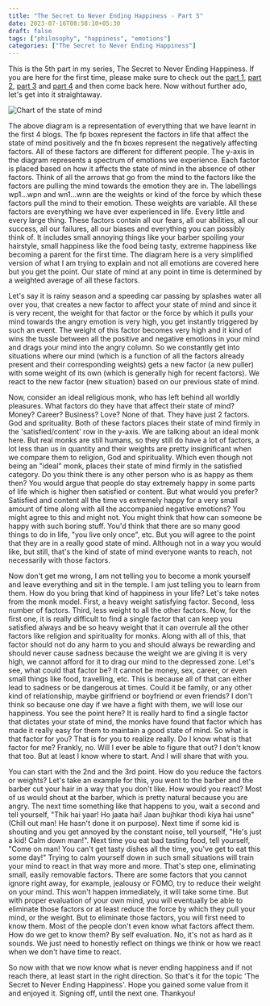 ```yaml
---
title: "The Secret to Never Ending Happiness - Part 5"
date: 2023-07-16T08:58:10+05:30
draft: false
tags: ["philosophy", "happiness", "emotions"]
categories: ["The Secret to Never Ending Happiness"]
---
```


This is the 5th part in my series, The Secret to Never Ending Happiness. If you are here for the first time, please make sure to check out the [part 1](/posts/the-secret-to-never-ending-happiness-1), [part 2](/posts/the-secret-to-never-ending-happiness-2), [part 3](/posts/the-secret-to-never-ending-happiness-3) and [part 4](/posts/the-secret-to-never-ending-happiness-4) and then come back here. Now without further ado, let's get into it straightaway.  

![Chart of the state of mind](/images/state-of-mind-factors-chart.png)  
  
The above diagram is a representation of everything that we have learnt in the first 4 blogs. The fp boxes represent the factors in life that affect the state of mind positively and the fn boxes represent the negatively affecting factors. All of these factors are different for different people. The y-axis in the diagram represents a spectrum of emotions we experience. Each factor is placed based on how it affects the state of mind in the absence of other factors. Think of all the arrows that go from the mind to the factors like the factors are pulling the mind towards the emotion they are in. The labellings wp1...wpn and wn1...wnn are the weights or kind of the force by which these factors pull the mind to their emotion. These weights are variable. All these factors are everything we have ever experienced in life. Every little and every large thing. These factors contain all our fears, all our abilities, all our success, all our failures, all our biases and everything you can possibly think of. It includes small annoying things like your barber spoiling your hairstyle, small happiness like the food being tasty, extreme happiness like becoming a parent for the first time. The diagram here is a very simplified version of what I am trying to explain and not all emotions are covered here but you get the point. Our state of mind at any point in time is determined by a weighted average of all these factors.  
  
Let's say it is rainy season and a speeding car passing by splashes water all over you, that creates a new factor to affect your state of mind and since it is very recent, the weight for that factor or the force by which it pulls your mind towards the angry emotion is very high, you get instantly triggered by such an event. The weight of this factor becomes very high and it kind of wins the tussle between all the positive and negative emotions in your mind and drags your mind into the angry column. So we constantly get into situations where our mind (which is a function of all the factors already present and their corresponding weights) gets a new factor (a new puller) with some weight of its own (which is generally high for recent factors). We react to the new factor (new situation) based on our previous state of mind.  
  
Now, consider an ideal religious monk, who has left behind all worldly pleasures. What factors do they have that affect their state of mind? Money? Career? Business? Love? None of that. They have just 2 factors. God and sprituality. Both of these factors places their state of mind firmly in the 'satisfied/content' row in the y-axis. We are talking about an ideal monk here. But real monks are still humans, so they still do have a lot of factors, a lot less than us in quantity and their weights are pretty insignificant when we compare them to religion, God and spirituality. Which even though not being an "ideal" monk, places their state of mind firmly in the satisfied category. Do you think there is any other person who is as happy as them then? You would argue that people do stay extremely happy in some parts of life which is higher then satisfied or content. But what would you prefer? Satisfied and content all the time vs extremely happy for a very small amount of time along with all the accompanied negative emotions? You might agree to this and might not. You might think that how can someone be happy with such boring stuff. You'd think that there are so many good things to do in life, "you live only once", etc. But you will agree to the point that they are in a really good state of mind. Although not in a way you would like, but still, that's the kind of state of mind everyone wants to reach, not necessarily with those factors.  
  
Now don't get me wrong, I am not telling you to become a monk yourself and leave everything and sit in the temple. I am just telling you to learn from them. How do you bring that kind of happiness in your life? Let's take notes from the monk model. First, a heavy weight satisfying factor. Second, less number of factors. Third, less weight to all the other factors. Now, for the first one, it is really difficult to find a single factor that can keep you satisfied always and be so heavy weight that it can overrule all the other factors like religion and spirituality for monks. Along with all of this, that factor should not do any harm to you and should always be rewarding and should never cause sadness because the weight we are giving it is very high, we cannot afford for it to drag our mind to the depressed zone. Let's see, what could that factor be? It cannot be money, sex, career, or even small things like food, travelling, etc. This is because all of that can either lead to sadness or be dangerous at times. Could it be family, or any other kind of relationship, maybe girlfriend or boyfriend or even friends? I don't think so because one day if we have a fight with them, we will lose our happiness. You see the point here? It is really hard to find a single factor that dictates your state of mind, the monks have found that factor which has made it really easy for them to maintain a good state of mind. So what is that factor for you? That is for you to realize really. Do I know what is that factor for me? Frankly, no. Will I ever be able to figure that out? I don't know that too. But at least I know where to start. And I will share that with you.  
  
You can start with the 2nd and the 3rd point. How do you reduce the factors or weights? Let's take an example for this, you went to the barber and the barber cut your hair in a way that you don't like. How would you react? Most of us would shout at the barber, which is pretty natural because you are angry. The next time something like that happens to you, wait a second and tell yourself, "Thik hai yaar! Ho jaata hai! Jaan bujhkar thodi kiya hai usne" (Chill out man! He hasn't done it on purpose). Next time if some kid is shouting and you get annoyed by the constant noise, tell yourself, "He's just a kid! Calm down man!". Next time you eat bad tasting food, tell yourself, "Come on man! You can't get tasty dishes all the time, you've get to eat this some day!" Trying to calm yourself down in such small situations will train your mind to react in that way more and more. That's step one, eliminating small, easily removable factors. There are some factors that you cannot ignore right away, for example, jealousy or FOMO, try to reduce their weight on your mind. This won't happen immediately, it will take some time. But with proper evaluation of your own mind, you will eventually be able to eliminate those factors or at least reduce the force by which they pull your mind, or the weight. But to eliminate those factors, you will first need to know them. Most of the people don't even know what factors affect them. How do we get to know them? By self evaluation. No, it's not as hard as it sounds. We just need to honestly reflect on things we think or how we react when we don't have time to react.  
  
So now with that we now know what is never ending happiness and if not reach there, at least start in the right direction. So that's it for the topic 'The Secret to Never Ending Happiness'. Hope you gained some value from it and enjoyed it. Signing off, until the next one. Thankyou!
